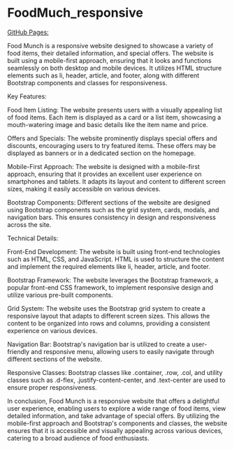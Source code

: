 ﻿# FoodMuch_responsive
[GitHub Pages:](https://pages.github.com/)




Food Munch is a responsive website designed to showcase a variety of food items, their detailed information, and special offers. The website is built using a mobile-first approach, ensuring that it looks and functions seamlessly on both desktop and mobile devices. It utilizes HTML structure elements such as li, header, article, and footer, along with different Bootstrap components and classes for responsiveness.

Key Features:

Food Item Listing: The website presents users with a visually appealing list of food items. Each item is displayed as a card or a list item, showcasing a mouth-watering image and basic details like the item name and price.

Offers and Specials: The website prominently displays special offers and discounts, encouraging users to try featured items. These offers may be displayed as banners or in a dedicated section on the homepage.

Mobile-First Approach: The website is designed with a mobile-first approach, ensuring that it provides an excellent user experience on smartphones and tablets. It adapts its layout and content to different screen sizes, making it easily accessible on various devices.

Bootstrap Components: Different sections of the website are designed using Bootstrap components such as the grid system, cards, modals, and navigation bars. This ensures consistency in design and responsiveness across the site.


Technical Details:

Front-End Development: The website is built using front-end technologies such as HTML, CSS, and JavaScript. HTML is used to structure the content and implement the required elements like li, header, article, and footer.

Bootstrap Framework: The website leverages the Bootstrap framework, a popular front-end CSS framework, to implement responsive design and utilize various pre-built components.

Grid System: The website uses the Bootstrap grid system to create a responsive layout that adapts to different screen sizes. This allows the content to be organized into rows and columns, providing a consistent experience on various devices.

Navigation Bar: Bootstrap's navigation bar is utilized to create a user-friendly and responsive menu, allowing users to easily navigate through different sections of the website.

Responsive Classes: Bootstrap classes like .container, .row, .col, and utility classes such as .d-flex, .justify-content-center, and .text-center are used to ensure proper responsiveness.

In conclusion, Food Munch is a responsive website that offers a delightful user experience, enabling users to explore a wide range of food items, view detailed information, and take advantage of special offers. By utilizing the mobile-first approach and Bootstrap's components and classes, the website ensures that it is accessible and visually appealing across various devices, catering to a broad audience of food enthusiasts.
